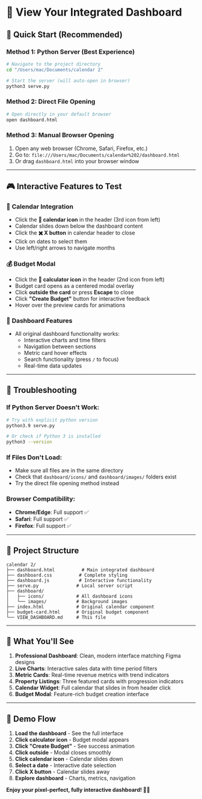 # 🎯 View Your Integrated Dashboard

## 🚀 Quick Start (Recommended)

### Method 1: Python Server (Best Experience)
```bash
# Navigate to the project directory
cd "/Users/mac/Documents/calendar 2"

# Start the server (will auto-open in browser)
python3 serve.py
```

### Method 2: Direct File Opening
```bash
# Open directly in your default browser
open dashboard.html
```

### Method 3: Manual Browser Opening
1. Open any web browser (Chrome, Safari, Firefox, etc.)
2. Go to: `file:///Users/mac/Documents/calendar%202/dashboard.html`
3. Or drag `dashboard.html` into your browser window

---

## 🎮 Interactive Features to Test

### 📅 **Calendar Integration**
- Click the **📅 calendar icon** in the header (3rd icon from left)
- Calendar slides down below the dashboard content
- Click the **✖️ X button** in calendar header to close
- Click on dates to select them
- Use left/right arrows to navigate months

### 💰 **Budget Modal**
- Click the **🧮 calculator icon** in the header (2nd icon from left)  
- Budget card opens as a centered modal overlay
- Click **outside the card** or press **Escape** to close
- Click **"Create Budget"** button for interactive feedback
- Hover over the preview cards for animations

### 🎯 **Dashboard Features**
- All original dashboard functionality works:
  - Interactive charts and time filters
  - Navigation between sections
  - Metric card hover effects
  - Search functionality (press `/` to focus)
  - Real-time data updates

---

## 🔧 Troubleshooting

### If Python Server Doesn't Work:
```bash
# Try with explicit python version
python3.9 serve.py

# Or check if Python 3 is installed
python3 --version
```

### If Files Don't Load:
- Make sure all files are in the same directory
- Check that `dashboard/icons/` and `dashboard/images/` folders exist
- Try the direct file opening method instead

### Browser Compatibility:
- **Chrome/Edge**: Full support ✅
- **Safari**: Full support ✅  
- **Firefox**: Full support ✅

---

## 📁 Project Structure
```
calendar 2/
├── dashboard.html          # Main integrated dashboard
├── dashboard.css          # Complete styling
├── dashboard.js           # Interactive functionality
├── serve.py              # Local server script
├── dashboard/
│   ├── icons/            # All dashboard icons
│   └── images/           # Background images
├── index.html            # Original calendar component
├── budget-card.html      # Original budget component
└── VIEW_DASHBOARD.md     # This file
```

---

## 🎉 What You'll See

1. **Professional Dashboard**: Clean, modern interface matching Figma designs
2. **Live Charts**: Interactive sales data with time period filters
3. **Metric Cards**: Real-time revenue metrics with trend indicators
4. **Property Listings**: Three featured cards with progression indicators
5. **Calendar Widget**: Full calendar that slides in from header click
6. **Budget Modal**: Feature-rich budget creation interface

---

## 🎯 Demo Flow

1. **Load the dashboard** - See the full interface
2. **Click calculator icon** - Budget modal appears
3. **Click "Create Budget"** - See success animation
4. **Click outside** - Modal closes smoothly
5. **Click calendar icon** - Calendar slides down
6. **Select a date** - Interactive date selection
7. **Click X button** - Calendar slides away
8. **Explore dashboard** - Charts, metrics, navigation

**Enjoy your pixel-perfect, fully interactive dashboard! 🚀✨**
